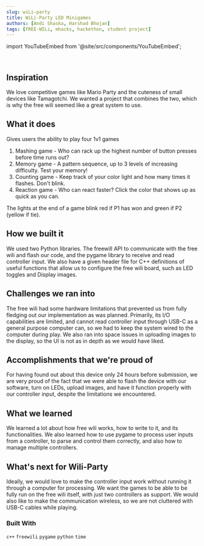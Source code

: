 ```yaml
---
slug: wiLi-party
title: WiLi-Party LED Minigames
authors: [Andi Shaska, Harshad Bhojan]
tags: [FREE-WILi, mhacks, hackethon, student project]
---
```


<!-- [Docusaurus blogging features](https://docusaurus.io/docs/blog) are powered by the [blog plugin](https://docusaurus.io/docs/api/plugins/@docusaurus/plugin-content-blog).

Simply add Markdown files (or folders) to the `blog` directory.

Regular blog authors can be added to `authors.yml`.

The blog post date can be extracted from filenames, such as:

<!-- - `2019-05-30-welcome.md`
- `2019-05-30-welcome/index.md` -->

<!--A blog post folder can be convenient to co-locate blog post images:

![Docusaurus Plushie](./docusaurus-plushie-banner.jpeg)

The blog supports tags as well!

**And if you don't want a blog**: just delete this directory, and use `blog: false` in your Docusaurus config. -->

import YouTubeEmbed from '@site/src/components/YouTubeEmbed';

<YouTubeEmbed videoId="7VzAm0KVVoo" />

<br/>

## Inspiration

We love competitive games like Mario Party and the cuteness of small devices like Tamagotchi. We wanted a project that combines the two, which is why the free wili seemed like a great system to use.

<!-- truncate -->

## What it does

Gives users the ability to play four 1v1 games

1) Mashing game - Who can rack up the highest number of button presses before time runs out?
2) Memory game - A pattern sequence, up to 3 levels of increasing difficulty. Test your memory!
3) Counting game - Keep track of your color light and how many times it flashes. Don't blink.
4) Reaction game - Who can react faster? Click the color that shows up as quick as you can.

The lights at the end of a game blink red if P1 has won and green if P2 (yellow if tie).

## How we built it

We used two Python libraries. The freewill API to communicate with the free wili and flash our code, and the pygame library to receive and read controller input. We also have a given header file for C++ definitions of useful functions that allow us to configure the free wili board, such as LED toggles and Display images.

## Challenges we ran into

The free wili had some hardware limitations that prevented us from fully fledging out our implementation as was planned. Primarily, its I/O capabilities are limited, and cannot read controller input through USB-C as a general purpose computer can, so we had to keep the system wired to the computer during play. We also ran into space issues in uploading images to the display, so the UI is not as in depth as we would have liked.

## Accomplishments that we're proud of

For having found out about this device only 24 hours before submission, we are very proud of the fact that we were able to flash the device with our software, turn on LEDs, upload images, and have it function properly with our controller input, despite the limitations we encountered.

## What we learned

We learned a lot about how free wili works, how to write to it, and its functionalities. We also learned how to use pygame to process user inputs from a controller, to parse and control them correctly, and also how to manage multiple controllers.

## What's next for Wili-Party

Ideally, we would love to make the controller input work without running it through a computer for processing. We want the games to be able to be fully run on the free wili itself, with just two controllers as support. We would also like to make the communication wireless, so we are not cluttered with USB-C cables while playing.

### Built With

```c++``` ```freewili``` ```pygame``` ```python``` ```time```